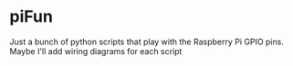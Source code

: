 piFun
=====

Just a bunch of python scripts that play with the Raspberry Pi GPIO pins. Maybe I'll add wiring diagrams for each script 
